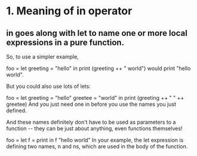 # 1. Meaning of in operator 

## in goes along with let to name one or more local expressions in a pure function.

So, to use a simpler example,

foo = 
  let greeting = "hello" in 
    print (greeting ++ " world")
would print "hello world".

But you could also use lots of lets:

foo = 
  let greeting = "hello"
      greetee  = "world" in
    print (greeting ++ " " ++ greetee)
And you just need one in before you use the names you just defined.

And these names definitely don't have to be used as parameters to a function -- they can be just about anything, even functions themselves!

foo = 
  let f = print in
    f "hello world"
In your example, the let expression is defining two names, n and ns, which are used in the body of the function.